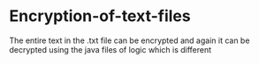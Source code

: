 # Encryption-of-text-files
The entire text in the .txt file can be encrypted and again it can be decrypted using the java files of logic which is different
